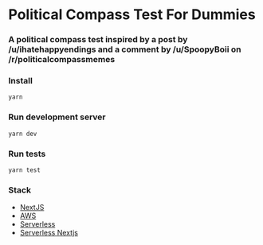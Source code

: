 # Political Compass Test For Dummies

### A political compass test inspired by a post by /u/ihatehappyendings and a comment by /u/SpoopyBoii on /r/politicalcompassmemes

### Install
```
yarn
```

### Run development server
```
yarn dev
```

### Run tests
```
yarn test
```

### Stack
- [NextJS](https://nextjs.org)
- [AWS](https://aws.amazon.com)
- [Serverless](https://serverless.com)
- [Serverless Nextjs](https://serverless-nextjs.com)
